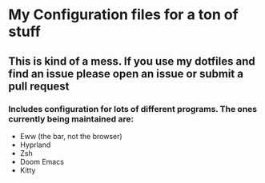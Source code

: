 # My Configuration files for a ton of stuff

## This is kind of a mess. If you use my dotfiles and find an issue please open an issue or submit a pull request

### Includes configuration for lots of different programs. The ones currently being maintained are:
 - Eww (the bar, not the browser)
 - Hyprland
 - Zsh
 - Doom Emacs
 - Kitty
